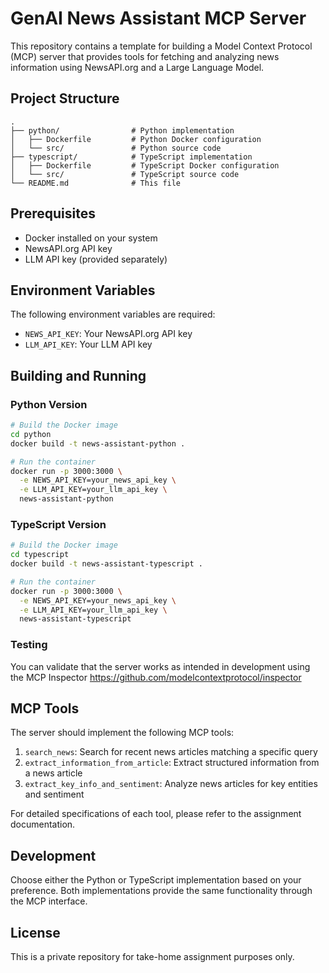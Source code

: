 # GenAI News Assistant MCP Server

This repository contains a template for building a Model Context Protocol (MCP) server that provides tools for fetching and analyzing news information using NewsAPI.org and a Large Language Model.

## Project Structure

```
.
├── python/                # Python implementation
│   ├── Dockerfile         # Python Docker configuration
│   └── src/               # Python source code
├── typescript/            # TypeScript implementation
│   ├── Dockerfile         # TypeScript Docker configuration
│   └── src/               # TypeScript source code
└── README.md              # This file
```

## Prerequisites

- Docker installed on your system
- NewsAPI.org API key
- LLM API key (provided separately)

## Environment Variables

The following environment variables are required:

- `NEWS_API_KEY`: Your NewsAPI.org API key
- `LLM_API_KEY`: Your LLM API key

## Building and Running

### Python Version

```bash
# Build the Docker image
cd python
docker build -t news-assistant-python .

# Run the container
docker run -p 3000:3000 \
  -e NEWS_API_KEY=your_news_api_key \
  -e LLM_API_KEY=your_llm_api_key \
  news-assistant-python
```

### TypeScript Version

```bash
# Build the Docker image
cd typescript
docker build -t news-assistant-typescript .

# Run the container
docker run -p 3000:3000 \
  -e NEWS_API_KEY=your_news_api_key \
  -e LLM_API_KEY=your_llm_api_key \
  news-assistant-typescript
```

### Testing

You can validate that the server works as intended in development using the MCP Inspector https://github.com/modelcontextprotocol/inspector

## MCP Tools

The server should implement the following MCP tools:

1. `search_news`: Search for recent news articles matching a specific query
2. `extract_information_from_article`: Extract structured information from a news article
3. `extract_key_info_and_sentiment`: Analyze news articles for key entities and sentiment

For detailed specifications of each tool, please refer to the assignment documentation.

## Development

Choose either the Python or TypeScript implementation based on your preference. Both implementations provide the same functionality through the MCP interface.

## License

This is a private repository for take-home assignment purposes only.